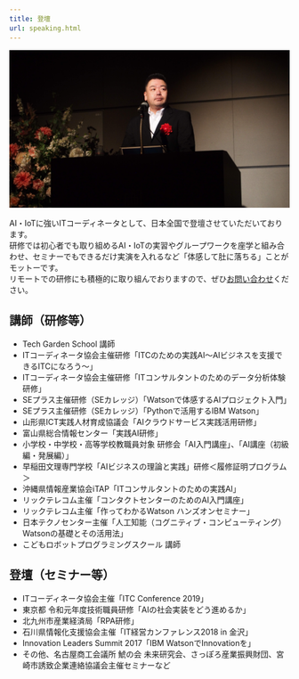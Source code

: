 ```yaml
---
title: 登壇
url: speaking.html
---
```


![ITC Conference 2019にて](assets/IMG_0089.jpg)

AI・IoTに強いITコーディネータとして、日本全国で登壇させていただいております。  
研修では初心者でも取り組めるAI・IoTの実習やグループワークを座学と組み合わせ、セミナーでもできるだけ実演を入れるなど「体感して肚に落ちる」ことがモットーです。  
リモートでの研修にも積極的に取り組んでおりますので、ぜひ[お問い合わせ](/contact.html)ください。

## 講師（研修等）

- Tech Garden School 講師
- ITコーディネータ協会主催研修「ITCのための実践AI〜AIビジネスを支援できるITCになろう〜」
- ITコーディネータ協会主催研修「ITコンサルタントのためのデータ分析体験研修」
- SEプラス主催研修（SEカレッジ）「Watsonで体感するAIプロジェクト入門」
- SEプラス主催研修（SEカレッジ）「Pythonで活用するIBM Watson」
- 山形県ICT実践人材育成協議会「AIクラウドサービス実践活用研修」
- 富山県総合情報センター「実践AI研修」
- 小学校・中学校・高等学校教職員対象 研修会「AI入門講座」、「AI講座（初級編・発展編）」
- 早稲田文理専門学校「AIビジネスの理論と実践」研修＜履修証明プログラム＞
- 沖縄県情報産業協会iTAP「ITコンサルタントのための実践AI」
- リックテレコム主催「コンタクトセンターのためのAI入門講座」
- リックテレコム主催「作ってわかるWatson ハンズオンセミナー」
- 日本テクノセンター主催「人工知能（コグニティブ・コンピューティング）Watsonの基礎とその活用法」
- こどもロボットプログラミングスクール 講師

## 登壇（セミナー等）

- ITコーディネータ協会主催「ITC Conference 2019」
- 東京都 令和元年度技術職員研修「AIの社会実装をどう進めるか」
- 北九州市産業経済局「RPA研修」
- 石川県情報化支援協会主催「IT経営カンファレンス2018 in 金沢」
- Innovation Leaders Summit 2017「IBM WatsonでInnovationを」
- その他、名古屋商工会議所 鯱の会 未来研究会、さっぽろ産業振興財団、宮崎市誘致企業連絡協議会主催セミナーなど